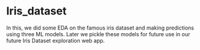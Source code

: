 # Iris_dataset
In this, we did some EDA on the famous iris dataset and making predictions using three ML models. Later we pickle these models for future use in our future Iris Dataset exploration web app. 
